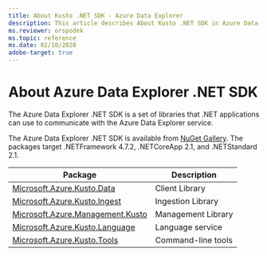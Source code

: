 ```yaml
---
title: About Kusto .NET SDK - Azure Data Explorer
description: This article describes About Kusto .NET SDK in Azure Data Explorer.
ms.reviewer: orspodek
ms.topic: reference
ms.date: 02/10/2020
adobe-target: true
---
```

# About Azure Data Explorer .NET SDK

The Azure Data Explorer .NET SDK is a set of libraries that .NET applications can use to communicate with the Azure Data Explorer service.

The Azure Data Explorer .NET SDK is available from [NuGet Gallery](https://www.nuget.org/).
The packages target .NETFramework 4.7.2, .NETCoreApp 2.1, and .NETStandard 2.1.

|Package                                                                                             |Description        |
|----------------------------------------------------------------------------------------------------|-------------------|
|[Microsoft.Azure.Kusto.Data](https://www.nuget.org/packages/Microsoft.Azure.Kusto.Data/)            |Client Library     |
|[Microsoft.Azure.Kusto.Ingest](https://www.nuget.org/packages/Microsoft.Azure.Kusto.Ingest/)        |Ingestion Library  |
|[Microsoft.Azure.Management.Kusto](https://www.nuget.org/packages/Microsoft.Azure.Management.Kusto/)|Management Library |
|[Microsoft.Azure.Kusto.Language](https://www.nuget.org/packages/Microsoft.Azure.Kusto.Language/)    |Language service   |
|[Microsoft.Azure.Kusto.Tools](https://www.nuget.org/packages/Microsoft.Azure.Kusto.Tools/)          |Command-line tools |

